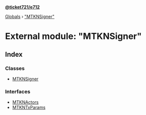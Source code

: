 **[@ticket721/e712](../README.md)**

[Globals](../globals.md) › ["MTKNSigner"](_mtknsigner_.md)

# External module: "MTKNSigner"

## Index

### Classes

* [MTKNSigner](../classes/_mtknsigner_.mtknsigner.md)

### Interfaces

* [MTKNActors](../interfaces/_mtknsigner_.mtknactors.md)
* [MTKNTxParams](../interfaces/_mtknsigner_.mtkntxparams.md)